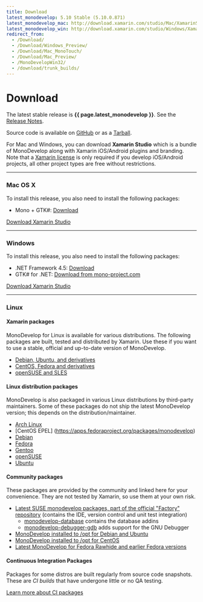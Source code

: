 ```yaml
---
title: Download
latest_monodevelop: 5.10 Stable (5.10.0.871)
latest_monodevelop_mac: http://download.xamarin.com/studio/Mac/XamarinStudio-5.10.0.871-0.dmg
latest_monodevelop_win: http://download.xamarin.com/studio/Windows/XamarinStudio-5.10.0.871-0.msi
redirect_from:
  - /Download/
  - /Download/Windows_Preview/
  - /Download/Mac_MonoTouch/
  - /Download/Mac_Preview/
  - /MonoDevelopWin32/
  - /download/trunk_builds/
---
```


Download
========

The latest stable release is **{{ page.latest_monodevelop }}**. See the [Release Notes](/documentation/release-notes/).

Source code is available on [GitHub](https://github.com/mono/monodevelop) or as a [Tarball](http://download.mono-project.com/sources/monodevelop/).

For Mac and Windows, you can download **Xamarin Studio** which is a bundle of MonoDevelop along with Xamarin iOS/Android plugins and branding. Note that a [Xamarin license](https://store.xamarin.com) is only required if you develop iOS/Android projects, all other project types are free without restrictions.

<hr/>

<h3 id="mac"><i class="fa fa-apple"></i> Mac OS X</h3>

To install this release, you also need to install the following packages:

- Mono + GTK#: [Download](http://www.mono-project.com/download/)

<a href="{{ page.latest_monodevelop_mac }}" class="button radius"><i class="fa fa-download"></i> Download Xamarin Studio</a>

<hr/>

<h3 id="win"><i class="fa fa-windows"></i> Windows</h3>

To install this release, you also need to install the following packages:

- .NET Framework 4.5: [Download](http://go.microsoft.com/fwlink/p/?LinkId=397703)
- GTK# for .NET: [Download from mono-project.com](http://www.mono-project.com/download/#download-win)

<a href="{{ page.latest_monodevelop_win }}" class="button radius"><i class="fa fa-download"></i> Download Xamarin Studio</a>

<hr/>

<h3 id="lin"><i class="fa fa-linux"></i> Linux</h3>

#### Xamarin packages

MonoDevelop for Linux is available for various distributions. The following packages are built, tested and distributed by Xamarin. Use these if you want to use a stable, official and up-to-date version of MonoDevelop.

- [Debian, Ubuntu, and derivatives](/download/linux/)
- [CentOS, Fedora and derivatives](/download/linux/)
- [openSUSE and SLES](/download/linux/)

#### Linux distribution packages

MonoDevelop is also packaged in various Linux distributions by third-party maintainers. Some of these packages do not ship the latest MonoDevelop version; this depends on the distribution/maintainer.

-   [Arch Linux](https://www.archlinux.org/packages/extra/i686/monodevelop/)
-   [CentOS EPEL] (https://apps.fedoraproject.org/packages/monodevelop)
-   [Debian](https://packages.debian.org/monodevelop)
-   [Fedora](https://apps.fedoraproject.org/packages/monodevelop)
-   [Gentoo](https://packages.gentoo.org/package/dev-util/monodevelop)
-   [openSUSE](https://software.opensuse.org/package/monodevelop)
-   [Ubuntu](http://packages.ubuntu.com/monodevelop)

#### Community packages

These packages are provided by the community and linked here for your convenience. They are not tested by Xamarin, so use them at your own risk.

- [Latest SUSE monodevelop packages, part of the official "Factory" repository](http://software.opensuse.org/download/package?project=Mono:Factory&package=monodevelop) (contains the IDE, version control and unit test integration)
  - [monodevelop-database](http://software.opensuse.org/download/package?project=Mono:Factory&package=monodevelop-database) contains the database addins
  - [monodevelop-debugger-gdb](http://software.opensuse.org/download/package?project=Mono:Factory&package=monodevelop-debugger-gdb) adds support for the GNU Debugger
- [MonoDevelop installed to /opt for Debian and Ubuntu](http://software.opensuse.org/download/package?project=home:tpokorra:mono&amp;package=monodevelop-opt)
- [MonoDevelop installed to /opt for CentOS](https://copr.fedoraproject.org/coprs/tpokorra/mono-opt/)
- [Latest MonoDevelop for Fedora Rawhide and earlier Fedora versions](https://copr.fedoraproject.org/coprs/tpokorra/mono/)

<h4 id="ci-packages">Continuous Integration Packages</h4>

Packages for some distros are built regularly from source code snapshots. These are *CI builds* that have undergone little or no QA testing.

<a href="/download/ci-packages/"><i class="fa fa-book"></i> Learn more about CI packages</a>
